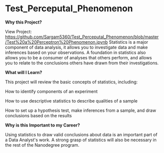 # Test_Perceputal_Phenomenon


**Why this Project?**

View Project: https://github.com/Sargam5360/Test_Perceputal_Phenomenon/blob/master/Test%20a%20Perceptron%20Phenomenon.ipynb
Statistics is a major component of data analysis, it allows you to investigate data and make inferences based on your observations. 
A foundation in statistics also allows you to be a consumer of analyses that others perform, and allows you to relate to the 
conclusions others have drawn from their investigations.

**What will I Learn?**

This project will review the basic concepts of statistics, including:

How to identify components of an experiment

How to use descriptive statistics to describe qualities of a sample

How to set up a hypothesis test, make inferences from a sample, and draw conclusions based on the results

**Why is this Important to my Career?**

Using statistics to draw valid conclusions about data is an important part of a Data Analyst's work. 
A strong grasp of statistics will also be necessary in the rest of the Nanodegree program.
